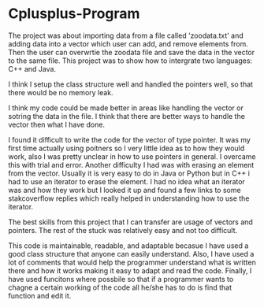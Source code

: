 # Cplusplus-Program

The project was about importing data from a file called 'zoodata.txt' and adding data into a vector which user can add, and remove elements from. Then the user can overwrtie the zoodata file and save the data in the vector to the same file. This project was to show how to intergrate two languages: C++ and Java.

I think I setup the class structure well and handled the pointers well, so that there would be no memory leak.

I think my code could be made better in areas like handling the vector or sotring the data in the file. I think that there are better ways to handle the vector then what I have done.

I found it difficult to write the code for the vector of type pointer. It was my first time actually using poitners so I very little idea as to how they would work, also I was pretty unclear in how to use pointers in general. I overcame this with trial and error. Another difficulty I had was with erasing an element from the vector. Usually it is very easy to do in Java or Python but in C++ i had to use an iterator to erase the element. I had no idea what an iterator was and how they work but I looked it up and found a few links to some stakcoverflow replies which really helped in understanding how to use the iterator.

The best skills from this project that I can transfer are usage of vectors and pointers. The rest of the stuck was relatively easy and not too difficult.

This code is maintainable, readable, and adaptable becasue I have used a good class structure that anyone can easily understand. Also, I have used a lot of comments that would help the programmer understand what is written there and how it works making it easy to adapt and read the code. Finally, I have used funcitons where possbile so that if a programmer wants to chagne a certain working of the code all he/she has to do is find that function and edit it. 
